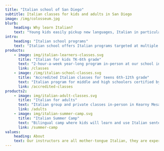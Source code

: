 ```yaml
---
title: "Italian school of San Diego"
subtitle: Italian classes for kids and adults in San Diego
image: /img/colosseum.jpg
blurb:
    heading: Why learn Italian?
    text: "Young kids easily pickup new languages, Italian in particular connects them to art, history, literature and cuisine. They can continue studying Italian for school credit either through the Advanced Placement program or in College. Adults instead can enjoy talking with locals when traveling to Italy, watch Italian movies and read Italian classic literature."
intro:
    heading: "Italian school programs"
    text: "Italian school offers Italian programs targeted at multiple audiences, our teachers are all Italian mother-tongue and our classes are 5 to 8 students:"
products:
    - image: img/italian-learners-classes.svg
      title: "Italian for kids TK-6th grade"
      text: "2-hour-a-week year-long program in-person at our school in Kearny Mesa, Wednesdays 4-6pm for novice or beginner students and Thursdays 4-6pm for kids with previous knowledge of the language."
      link: /classes
    - image: /img/italian-school-classes.svg
      title: "Accredited Italian classes for teens 6th-12th grade"
      text: "Italian program for middle and high schoolers certified by San Diego Unified and San Dieguito Districts for High School Graduation credit (class is registered to the student's High School transcript) and College admission. Classes are 2 hours of synchronous lesson in-person or via Zoom and 2 hours of independent study per week. We offer 4 levels starting from novice level up to preparation for the AP Italian exam."
      link: /accredited-classes
products2:
    - image: img/italian-adult-classes.svg
      title: "Italian for adults"
      text: "Italian group and private classes in-person in Kearny Mesa and online for all levels of proficiency, we also organize custom classes for groups or businesses. We focus on a conversation-first approach with highly interactive classes, highlight cultural aspects of life and tourism in Italy, and include insights into the history and geography of Italy."
      link: /adults
    - image: img/italian-summer-camp.svg
      title: "Italian Summer Camp"
      text: "Bilingual camp where kids will learn and use Italian sentences as part of fun activities like games, crafts and physical exercise. 3 weeks starting on June 10th (enrollment is week-by-week), 9am-3pm, in-person at our school in Kearny Mesa."
      link: /summer-camp
values:
    heading: About
    text: Our instructors are all mother-tongue Italian, they are experienced and passionate about teaching kids their own language and culture. Maura D'Andrea is the Italian school Director and CEO, she founded Italian school of San Diego in 2021.
---
```


